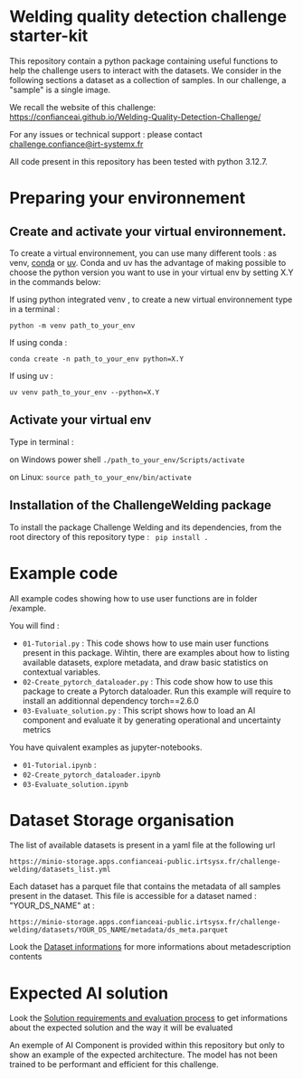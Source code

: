 # Welding quality detection challenge starter-kit

This repository contain a python package containing useful functions to help the challenge users to interact with the datasets.
We consider in the following sections a dataset as a collection of samples. In our challenge, a "sample" is a single image. 

We recall the website of this challenge: https://confianceai.github.io/Welding-Quality-Detection-Challenge/

For any issues or technical support : please contact challenge.confiance@irt-systemx.fr

All code present in this repository has been tested with python 3.12.7.

# Preparing your environnement

## Create and activate your virtual environnement.

To create a virtual environnement, you can use many different tools : as venv, [conda](https://docs.conda.io/projects/conda/en/latest/user-guide/install/index.html) or [uv](https://github.com/astral-sh/uv). Conda and uv has the advantage of making possible to choose the python version  you want to use in your virtual env by setting X.Y in the commands below:

If using python integrated venv , to create a new virtual environnement type in a terminal : 

 ```python -m venv path_to_your_env``` 

If using conda : 

```conda create -n path_to_your_env python=X.Y ```

If using uv :

```uv venv path_to_your_env --python=X.Y```

## Activate your virtual env

Type in terminal :

on Windows power shell ```./path_to_your_env/Scripts/activate```

on Linux: ```source path_to_your_env/bin/activate```

## Installation of the ChallengeWelding package
To install the package Challenge Welding and its dependencies, from the root directory of this repository type :  ``` pip install .```

# Example code

All example codes showing how to use user functions are in folder /example.

You will find :

- ```01-Tutorial.py``` : This code shows how to use main user functions present in this package. Wihtin, there are examples about how to listing available datasets, explore metadata, and draw basic statistics on contextual variables.
- ```02-Create_pytorch_dataloader.py``` : This code show how to use this package to create a Pytorch dataloader. Run this
example will require to install an additionnal dependency torch==2.6.0
- ```03-Evaluate_solution.py``` : This script shows how to load an AI component and evaluate it by generating operational and uncertainty metrics 

You have quivalent examples as jupyter-notebooks.
- ```01-Tutorial.ipynb``` : 
- ```02-Create_pytorch_dataloader.ipynb```
- ```03-Evaluate_solution.ipynb```

# Dataset Storage organisation

The list of available datasets is present in a yaml file at the following url

```https://minio-storage.apps.confianceai-public.irtsysx.fr/challenge-welding/datasets_list.yml```

Each dataset has a parquet file that contains the metadata of all samples present in the dataset.
This file is accessible for a dataset named : "YOUR_DS_NAME" at :  

```https://minio-storage.apps.confianceai-public.irtsysx.fr/challenge-welding/datasets/YOUR_DS_NAME/metadata/ds_meta.parquet```

Look the [Dataset informations](docs/Dataset_description.md) for more informations about metadescription contents

# Expected AI solution

Look the [Solution requirements and evaluation process](docs/Requirements_and_Evaluation_process.md) to get informations about the expected solution and the way it will be evaluated

An exemple of AI Component is provided within this repository but only to show an example of the expected architecture. The model has not been trained to be performant and efficient for this challenge.





